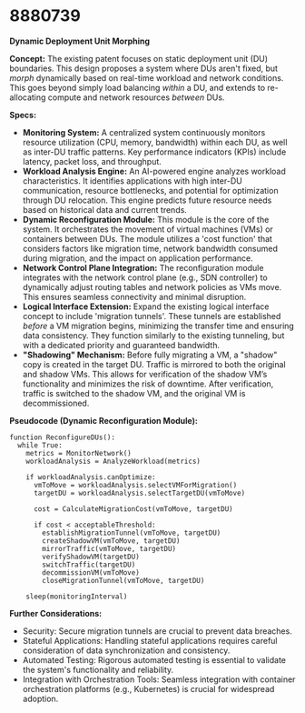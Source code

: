 # 8880739

**Dynamic Deployment Unit Morphing**

**Concept:** The existing patent focuses on static deployment unit (DU) boundaries. This design proposes a system where DUs aren't fixed, but *morph* dynamically based on real-time workload and network conditions. This goes beyond simply load balancing *within* a DU, and extends to re-allocating compute and network resources *between* DUs.

**Specs:**

*   **Monitoring System:** A centralized system continuously monitors resource utilization (CPU, memory, bandwidth) within each DU, as well as inter-DU traffic patterns.  Key performance indicators (KPIs) include latency, packet loss, and throughput.
*   **Workload Analysis Engine:**  An AI-powered engine analyzes workload characteristics.  It identifies applications with high inter-DU communication, resource bottlenecks, and potential for optimization through DU relocation.  This engine predicts future resource needs based on historical data and current trends.
*   **Dynamic Reconfiguration Module:** This module is the core of the system. It orchestrates the movement of virtual machines (VMs) or containers between DUs. The module utilizes a 'cost function' that considers factors like migration time, network bandwidth consumed during migration, and the impact on application performance.
*   **Network Control Plane Integration:** The reconfiguration module integrates with the network control plane (e.g., SDN controller) to dynamically adjust routing tables and network policies as VMs move.  This ensures seamless connectivity and minimal disruption.
*   **Logical Interface Extension:** Expand the existing logical interface concept to include 'migration tunnels'. These tunnels are established *before* a VM migration begins, minimizing the transfer time and ensuring data consistency. They function similarly to the existing tunneling, but with a dedicated priority and guaranteed bandwidth.
*   **"Shadowing" Mechanism:** Before fully migrating a VM, a "shadow" copy is created in the target DU.  Traffic is mirrored to both the original and shadow VMs.  This allows for verification of the shadow VM’s functionality and minimizes the risk of downtime. After verification, traffic is switched to the shadow VM, and the original VM is decommissioned.

**Pseudocode (Dynamic Reconfiguration Module):**

```
function ReconfigureDUs():
  while True:
    metrics = MonitorNetwork()
    workloadAnalysis = AnalyzeWorkload(metrics)
    
    if workloadAnalysis.canOptimize:
      vmToMove = workloadAnalysis.selectVMForMigration()
      targetDU = workloadAnalysis.selectTargetDU(vmToMove)
      
      cost = CalculateMigrationCost(vmToMove, targetDU)
      
      if cost < acceptableThreshold:
        establishMigrationTunnel(vmToMove, targetDU)
        createShadowVM(vmToMove, targetDU)
        mirrorTraffic(vmToMove, targetDU)
        verifyShadowVM(targetDU)
        switchTraffic(targetDU)
        decommissionVM(vmToMove)
        closeMigrationTunnel(vmToMove, targetDU)
    
    sleep(monitoringInterval)
```

**Further Considerations:**

*   Security: Secure migration tunnels are crucial to prevent data breaches.
*   Stateful Applications: Handling stateful applications requires careful consideration of data synchronization and consistency.
*   Automated Testing: Rigorous automated testing is essential to validate the system's functionality and reliability.
*   Integration with Orchestration Tools: Seamless integration with container orchestration platforms (e.g., Kubernetes) is crucial for widespread adoption.